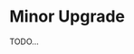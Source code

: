 # Minor Upgrade

TODO...
<!---
> :information_source: **Example**: MySQL Router 8.0.33 -> MySQL Router 8.0.34<br/>
(including simple charm revision bump: from revision 99 to revision 102)

We strongly recommend to **NOT** perform any other extraordinary operations on Charmed MySQL K8s cluster and/or MySQL Router K8s, while upgrading. As an examples, these may be (but not limited to) the following:

1. Adding or removing units
2. Creating or destroying new relations
3. Changes in workload configuration
4. Upgrading other connected/related/integrated applications simultaneously

The concurrency with other operations is not supported, and it can lead the cluster into inconsistent states.

> **:warning: NOTE:** Make sure to have a [Charmed MySQL K8s backups](/t/9653) of your data when running any type of upgrades.

> **:warning: TIP:** The "MySQL Router K8s" upgrade should follow first, before "Charmed MySQL K8s" upgrade!!!

## Minor upgrade steps

1. **Collect** all necessary pre-upgrade information. It will be necessary for the rollback (if requested). Do NOT skip this step, it is better safe the sorry!
2. (optional) **Scale-up**. The new `sacrificial` unit will be the first one to be updated, and it will simplify the rollback procedure a lot in case of the upgrade failure.
3. **Prepare** "Charmed MySQL K8s" Juju application for the in-place upgrade. See the step description below for all technical details executed by charm here.
4. **Upgrade** (phase 1). Once started, only one unit in a cluster will be upgraded. In case of failure, the rollback is simple: remove newly added pod (in step 2).
5. **Resume** upgrade (phase 2). If the new pod is OK after the refresh, the upgrade can be resumed for all other units in the cluster. All units in a cluster will be executed sequentially: from biggest ordinal to the lowest one. Resume is available for Server charm only, the Router charm upgrades all units at once if no issues found for previous steps.
6. (optional) Consider to [**Rollback**](/t/11749) in case of disaster. Please inform and include us in your case scenario troubleshooting to trace the source of the issue and prevent it in the future. [Contact us](https://chat.charmhub.io/charmhub/channels/data-platform)!
7. (optional) **Scale-back**. Remove no longer necessary K8s pod created in step 2 (if any).
8. Post-upgrade **Check**. Make sure all units are in the proper state and the cluster is healthy.

## Step 1: Collect

> **:information_source: NOTE:** The step is only valid when deploying from charmhub. If the [local charm](https://juju.is/docs/sdk/deploy-a-charm) deployed (revision is small, e.g. 0-10), make sure the proper/current local revision of the `.charm` file is available BEFORE going further. You might need it for rollback.

The first step is to record the revision of the running application, as a safety measure for a rollback action. To accomplish this, simply run the `juju status` command and look for the deployed Charmed MySQL and MySQL Router revisions in the command output, e.g.:

```shell
Model    Controller  Cloud/Region        Version  SLA          Timestamp
upgrade  microk8s    microk8s/localhost  3.1.6    unsupported  15:32:04+02:00

App               Version                  Status  Scale  Charm             Channel     Rev  Address         Exposed  Message
mysql-k8s         8.0.34-0ubuntu0.22.04.1  active      3  mysql-k8s         8.0/stable   99  10.152.183.238  no       
mysql-router-k8s  8.0.34-0ubuntu0.22.04.1  active      3  mysql-router-k8s  8.0/stable   69  10.152.183.184  no       
mysql-test-app    0.0.2                    active      1  mysql-test-app    stable       26  10.152.183.36   no       

Unit                 Workload  Agent  Address     Ports  Message
mysql-k8s/0*         active    idle   10.1.12.24         Primary
mysql-k8s/1          active    idle   10.1.12.36         
mysql-k8s/2          active    idle   10.1.12.22         
mysql-router-k8s/0   active    idle   10.1.12.28         
mysql-router-k8s/1   active    idle   10.1.12.10         
mysql-router-k8s/2*  active    idle   10.1.12.5          
mysql-test-app/0*    active    idle   10.1.12.57   
```

For this example, the current revision is `XX` for MySQL and `TT` for Router. Store it safely to use in case of rollback!

## Step 2: Scale-up (optional)

Optionally, it is recommended to scale the application up by one unit before starting the upgrade process.

The new unit will be the first one to be updated, and it will assert that the upgrade is possible. In case of failure, having the extra unit will ease the rollback procedure, without disrupting service. More on the [Minor rollback](/t/12239) tutorial.

```shell
juju scale-application mysql-k8s <current_units_count+1>
juju scale-application mysql-router-k8s <current_units_count+1>
```

Wait for the new unit up and ready.

## Step 3: Prepare

After the application has settled, it’s necessary to run the `pre-upgrade-check` action against the leader unit (for the MySQL Server only):

```shell
juju run mysql-k8s/leader pre-upgrade-check
```

The action will configure the charm to minimize the amount of primary switchover, among other preparations for the upgrade process. After successful execution, charms are ready to be upgraded.

## Step 4: Upgrade

Use the [`juju refresh`](https://juju.is/docs/juju/juju-refresh) command to trigger the charm upgrade process. If using juju version 3 or higher, it is necessary to add the `--trust` option.

```shell
# example with channel selection and juju 2.9.x
juju refresh mysql-router-k8s --channel 8.0/edge

# example with channel selection and juju 3.x
juju refresh mysql-router-k8s --channel 8.0/edge --trust

# example with specific revision selection
juju refresh mysql-router-k8s --revision=89
```

After the Router upgrade is completed, upgrade the Server:
```shell
# example with channel selection and juju 2.9.x
juju refresh mysql-k8s --channel 8.0/edge

# example with channel selection and juju 3.x
juju refresh mysql-k8s --channel 8.0/edge --trust

# example with specific revision selection
juju refresh mysql-k8s --revision=89
```

> **:information_source: IMPORTANT:** The Server upgrade will execute only on the highest ordinal unit, for the running example `mysql-k8s/2`, the `juju status` will look like*:

```shell
TODO
```

> **:information_source: Note:** It is expected to have some status changes during the process: waiting, maintenance, active. Do NOT trigger `rollback` procedure during the running `upgrade` procedure. Make sure `upgrade` has failed/stopped and cannot be fixed/continued before triggering `rollback`!

> **:information_source: Note:** The unit should recover shortly after, but the time can vary depending on the amount of data written to the cluster while the unit was not part of the cluster. Please be patient on the huge installations.

## Step 5: Resume

After the unit is upgraded, the charm will set the unit upgrade state as completed. If deemed necessary the user can further assert the success of the upgrade. Being the unit healthy within the cluster, the next step is to resume the upgrade process, by running:

```shell
juju run-action mysql-k8s/leader resume-upgrade --wait
```

The `resume-upgrade` will rollout the Server upgrade for the following unit, always from highest from lowest, and for each successful upgraded unit, the process will rollout the next automatically.

```shell
Model    Controller  Cloud/Region        Version  SLA          Timestamp
upgrade  microk8s    microk8s/localhost  3.1.6    unsupported  15:56:25+02:00

App               Version                  Status   Scale  Charm             Channel   Rev  Address         Exposed  Message
mysql-k8s         8.0.34-0ubuntu0.22.04.1  waiting    3/4  mysql-k8s         8.0/edge  109  10.152.183.238  no       installing agent
mysql-router-k8s  8.0.34-0ubuntu0.22.04.1  active       4  mysql-router-k8s  8.0/edge   69  10.152.183.184  no       
mysql-test-app    0.0.2                    active       1  mysql-test-app    stable     26  10.152.183.36   no       

Unit                 Workload     Agent  Address     Ports  Message
mysql-k8s/0*         waiting      idle   10.1.12.24         other units upgrading first...
mysql-k8s/1          unknown      lost   10.1.12.36         agent lost, see 'juju show-status-log mysql-k8s/1'
mysql-k8s/2          maintenance  idle   10.1.12.14         upgrade completed
mysql-k8s/3          maintenance  idle   10.1.12.32         upgrade completed
mysql-router-k8s/0   active       idle   10.1.12.28         
mysql-router-k8s/1   active       idle   10.1.12.10         
mysql-router-k8s/2*  active       idle   10.1.12.5          
mysql-router-k8s/3   active       idle   10.1.12.9          
mysql-test-app/0*    active       idle   10.1.12.57    
```

## Step 6: Rollback (optional)

The step must be skipped if the upgrade went well! 

Although the underlying MySQL Cluster and Router continue to work, it’s important to rollback the charm to previous revision so an update can be later attempted after a further inspection of the failure. Please switch to the dedicated [minor rollback](/t/12239) tutorial if necessary.

## Step 7: Scale-back

Case the application scale was changed for the upgrade procedure, it is now safe to scale it back to the desired unit count:

```shell
juju scale-application mysql-k8s <unit_count>
juju scale-application mysql-router-k8s <unit_count>
```

## Step 8: Check

The future [improvement is planned](https://warthogs.atlassian.net/browse/DPE-2620) to check the state on pod/cluster on a low level. At the moment check `juju status` to make sure the cluster [state](/t/12231) is OK.
--->